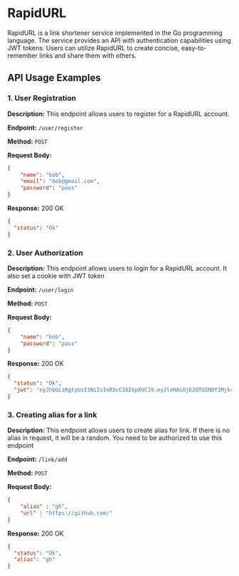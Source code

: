# RapidURL

RapidURL is a link shortener service implemented in the Go programming language. The service provides an API with authentication capabilities using JWT tokens. Users can utilize RapidURL to create concise, easy-to-remember links and share them with others.

## API Usage Examples

### 1. User Registration

**Description:** This endpoint allows users to register for a RapidURL account.

**Endpoint:** `/user/register`

**Method:** `POST`


**Request Body:**
```json
{
    "name": "bob",
    "email": "bob@gmail.com",
    "password": "pass"
}
```

**Response:**
200 OK
```json
{
  "status": "Ok"
}
```

### 2. User Authorization

**Description:** This endpoint allows users to login for a RapidURL account. It also set a cookie with JWT token

**Endpoint:** `/user/login`

**Method:** `POST`


**Request Body:**
```json
{
    "name": "bob",
    "password": "pass"
}
```

**Response:**
200 OK
```json
{
  "status": "Ok",
  "jwt": "eyJhbGciRgtyUzI1NiIsInR5cCI6IkpXVCJ9.eyJleHAiOjE2OTU5NDY1MjksInVzZXJpZCI6MX0.QCrA2bJ8ekMJyuKZFwPeWbqu8DxekKrPMvjIOc51gCU"
}
```

### 3. Creating alias for a link

**Description:** This endpoint allows users to create alias for link. If there is no alias in request, it will be a random. You need to be authorized to use this endpoint

**Endpoint:** `/link/add`

**Method:** `POST`


**Request Body:**
```json
{
    "alias" : "gh",
    "url" : "https://github.com/"
}
```

**Response:**
200 OK
```json
{
  "status": "Ok",
  "alias": "gh"
}
```